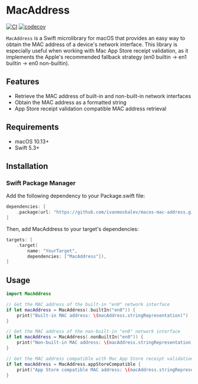 # MacAddress

[![CI](https://github.com/ivanmoskalev/macos-mac-address/actions/workflows/ci.yml/badge.svg?branch=main)](https://github.com/ivanmoskalev/macos-mac-address/actions/workflows/ci.yml)
[![codecov](https://codecov.io/gh/ivanmoskalev/macos-mac-address/branch/main/graph/badge.svg?token=ESEEJWXRHR)](https://codecov.io/gh/ivanmoskalev/macos-mac-address)

`MacAddress` is a Swift microlibrary for macOS that provides an easy way to obtain the MAC address of a device's network interface. This library is especially useful when working with Mac App Store receipt validation, as it implements the Apple's recommended fallback strategy (en0 builtin → en1 builtin → en0 non-builtin).

## Features

* Retrieve the MAC address of built-in and non-built-in network interfaces
* Obtain the MAC address as a formatted string
* App Store receipt validation compatible MAC address retrieval

## Requirements

* macOS 10.13+
* Swift 5.3+

## Installation

### Swift Package Manager

Add the following dependency to your Package.swift file:

```swift
dependencies: [
    .package(url: "https://github.com/ivanmoskalev/macos-mac-address.git", from: "1.0.0")
]
```

Then, add MacAddress to your target's dependencies:

```swift
targets: [
    .target(
        name: "YourTarget",
        dependencies: ["MacAddress"]),
]
```

## Usage

```swift
import MacAddress

// Get the MAC address of the built-in "en0" network interface
if let macAddress = MacAddress(.builtIn("en0")) {
    print("Built-in MAC address: \(macAddress.stringRepresentation)")
}

// Get the MAC address of the non-built-in "en0" network interface
if let macAddress = MacAddress(.nonBuiltIn("en0")) {
    print("Non-built-in MAC address: \(macAddress.stringRepresentation)")
}

// Get the MAC address compatible with Mac App Store receipt validation
if let macAddress = MacAddress.appStoreCompatible {
    print("App Store compatible MAC address: \(macAddress.stringRepresentation)")
}
```
